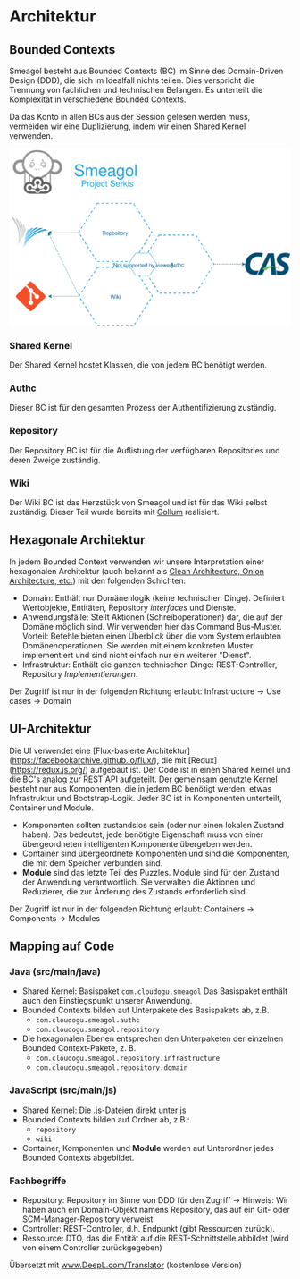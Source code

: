 # Architektur

## Bounded Contexts

Smeagol besteht aus Bounded Contexts (BC) im Sinne des Domain-Driven Design (DDD), die sich im Idealfall nichts teilen.
Dies verspricht die Trennung von fachlichen und technischen Belangen. Es unterteilt die Komplexität in verschiedene Bounded Contexts.

Da das Konto in allen BCs aus der Session gelesen werden muss, vermeiden wir eine Duplizierung, indem wir einen Shared Kernel verwenden.

![Bounded Contexts](assets/boundedcontexts.svg)

### Shared Kernel

Der Shared Kernel hostet Klassen, die von jedem BC benötigt werden.

### Authc

Dieser BC ist für den gesamten Prozess der Authentifizierung zuständig.

### Repository

Der Repository BC ist für die Auflistung der verfügbaren Repositories und deren Zweige zuständig.

### Wiki

Der Wiki BC ist das Herzstück von Smeagol und ist für das Wiki selbst zuständig. Dieser Teil wurde bereits mit [Gollum](https://github.com/gollum/gollum) realisiert.

## Hexagonale Architektur

In jedem Bounded Context verwenden wir unsere Interpretation einer hexagonalen Architektur (auch bekannt als [Clean Architecture, Onion Architecture, etc.](https://8thlight.com/blog/uncle-bob/2012/08/13/the-clean-architecture.html)) mit den folgenden Schichten:

* Domain: Enthält nur Domänenlogik (keine technischen Dinge). Definiert Wertobjekte, Entitäten, Repository *interfaces* und Dienste.
* Anwendungsfälle: Stellt Aktionen (Schreiboperationen) dar, die auf der Domäne möglich sind.
  Wir verwenden hier das Command Bus-Muster. Vorteil: Befehle bieten einen Überblick über die vom System erlaubten Domänenoperationen.
  Sie werden mit einem konkreten Muster implementiert und sind nicht einfach nur ein weiterer "Dienst".
* Infrastruktur: Enthält die ganzen technischen Dinge: REST-Controller, Repository *Implementierungen*.

Der Zugriff ist nur in der folgenden Richtung erlaubt: Infrastructure -> Use cases -> Domain

## UI-Architektur

Die UI verwendet eine [Flux-basierte Architektur] (https://facebookarchive.github.io/flux/), die mit [Redux] (https://redux.js.org/) aufgebaut ist.
Der Code ist in einen Shared Kernel und die BC's analog zur REST API aufgeteilt. Der gemeinsam genutzte Kernel besteht nur aus
Komponenten, die in jedem BC benötigt werden, etwas Infrastruktur und Bootstrap-Logik. Jeder BC ist in Komponenten unterteilt,
Container und Module.

* Komponenten sollten zustandslos sein (oder nur einen lokalen Zustand haben). Das bedeutet, jede benötigte Eigenschaft
  muss von einer übergeordneten intelligenten Komponente übergeben werden.
* Container sind übergeordnete Komponenten und sind die Komponenten, die mit dem Speicher verbunden sind.
* __Module__ sind das letzte Teil des Puzzles. Module sind für den Zustand der Anwendung verantwortlich. Sie verwalten die
  Aktionen und Reduzierer, die zur Änderung des Zustands erforderlich sind.

Der Zugriff ist nur in der folgenden Richtung erlaubt: Containers -> Components -> Modules

## Mapping auf Code

### Java (src/main/java)

* Shared Kernel: Basispaket `com.cloudogu.smeagol`
  Das Basispaket enthält auch den Einstiegspunkt unserer Anwendung.
* Bounded Contexts bilden auf Unterpakete des Basispakets ab, z.B.
  * `com.cloudogu.smeagol.authc`
  * `com.cloudogu.smeagol.repository`
* Die hexagonalen Ebenen entsprechen den Unterpaketen der einzelnen Bounded Context-Pakete, z. B.
  * `com.cloudogu.smeagol.repository.infrastructure`
  * `com.cloudogu.smeagol.repository.domain`

### JavaScript (src/main/js)

* Shared Kernel: Die .js-Dateien direkt unter js
* Bounded Contexts bilden auf Ordner ab, z.B.:
  * `repository`
  * `wiki`
* Container, Komponenten und __Module__ werden auf Unterordner jedes Bounded Contexts abgebildet.

### Fachbegriffe

* Repository: Repository im Sinne von DDD für den Zugriff -> Hinweis: Wir haben auch ein Domain-Objekt namens Repository, das auf ein Git- oder SCM-Manager-Repository verweist
* Controller: REST-Controller, d.h. Endpunkt (gibt Ressourcen zurück).
* Ressource: DTO, das die Entität auf die REST-Schnittstelle abbildet (wird von einem Controller zurückgegeben)


Übersetzt mit www.DeepL.com/Translator (kostenlose Version)

